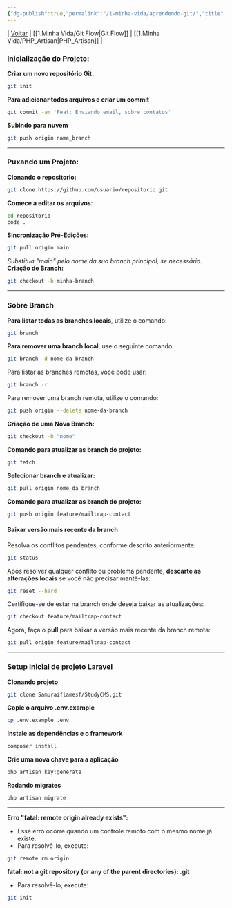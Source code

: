 ```yaml
---
{"dg-publish":true,"permalink":"/1-minha-vida/aprendendo-git/","title":"Aprendendo Git","tags":["pessoal/estudos","pessoal/quaseumdev"]}
---
```


| [Voltar](index) | [[1.Minha Vida/Git Flow\|Git Flow]] | [[1.Minha Vida/PHP_Artisan\|PHP_Artisan]] |
### **Inicialização do Projeto:**
**Criar um novo repositório Git.**
```bash
git init
```
**Para adicionar todos arquivos e criar um commit**
```bash
git commit -am 'Feat: Enviando email, sobre contatos'
```
**Subindo para nuvem**
```bash
git push origin name_branch
```
****
### **Puxando um Projeto:**
**Clonando o repositorio:**
```bash
git clone https://github.com/usuario/repositorio.git
```
**Comece a editar os arquivos**:
```bash
cd repositorio
code .
```
**Sincronização Pré-Edições:**
```bash
git pull origin main
```
_Substitua "main" pelo nome da sua branch principal, se necessário._
**Criação de Branch:**
```bash
git checkout -b minha-branch
```
****
### Sobre Branch
**Para listar todas as branches locais**, utilize o comando:
```bash
git branch
```
**Para remover uma branch local**, use o seguinte comando:
```bash
git branch -d nome-da-branch
```
Para listar as branches remotas, você pode usar:
```bash
git branch -r
```
Para remover uma branch remota, utilize o comando:
```bash
git push origin --delete nome-da-branch
```
**Criação de uma Nova Branch:**
```bash
git checkout -b "nome"
```
**Comando para atualizar as branch do projeto:**
```bash
git fetch
```
**Selecionar branch e atualizar:**
```bash
git pull origin nome_da_branch
```
**Comando para atualizar as branch do projeto:**
```bash
git push origin feature/mailtrap-contact
```
#### Baixar versão mais recente da branch
Resolva os conflitos pendentes, conforme descrito anteriormente:
```bash
git status
```
Após resolver qualquer conflito ou problema pendente, **descarte as alterações locais** se você não precisar mantê-las:
```bash
git reset --hard
```
Certifique-se de estar na branch onde deseja baixar as atualizações:
```bash
git checkout feature/mailtrap-contact
```
Agora, faça o **pull** para baixar a versão mais recente da branch remota:
```bash
git pull origin feature/mailtrap-contact
```
***
### Setup inicial de projeto Laravel
**Clonando projeto**
```bash
git clone Samuraiflamesf/StudyCMS.git
```
**Copie o arquivo .env.example**
```bash
cp .env.example .env
```
**Instale as dependências e o framework**
```bash
composer install
```
**Crie uma nova chave para a aplicação**
```bash
php artisan key:generate
```
**Rodando migrates**
```bash
php artisan migrate
```
***
**Erro "fatal: remote origin already exists":**
* Esse erro ocorre quando um controle remoto com o mesmo nome já existe.
* Para resolvê-lo, execute:
```bash
git remote rm origin
```
**fatal: not a git repository (or any of the parent directories): .git**
* Para resolvê-lo, execute:
```bash
git init
```
